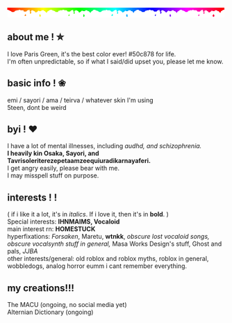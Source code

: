 ![](rainbow.gif)

## about me ! ✮

I love Paris Green, it's the best color ever! #50c878 for life.<br/>
I'm often unpredictable, so if what I said/did upset you, please let me know. ![]()

## basic info ! ❀

emi / sayori / ama / teirva / whatever skin I'm using<br/>
5teen, dont be weird<br/>

## byi ! ❤︎
I have a lot of mental illnesses, including *audhd, and schizophrenia.*<br/>
**I heavily kin Osaka, Sayori, and Tavrisoleriterezepetaamzeequiuradikarnayaferi.** <br/>
I get angry easily, please bear with me.<br/>
I may misspell stuff on purpose.

## interests ! !
( if i like it a lot, it's in *italics*. If i love it, then it's in **bold**. )<br/>
Special interests: **IHNMAIMS, Vocaloid**<br/>
main interest rn: **HOMESTUCK**<br/>
hyperfixations: *Forsaken*, Maretu, **wtnkk**, *obscure lost vocaloid songs, obscure vocalsynth stuff in general,* Masa Works Design's stuff, Ghost and pals, *JJBA*<br/>
other interests/general: old roblox and roblox myths, roblox in general, wobbledogs, analog horror eumm i cant remember everything.

## my creations!!!

The MACU (ongoing, no social media yet)<br/>
Alternian Dictionary (ongoing)



